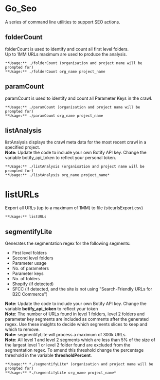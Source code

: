 # Go_Seo
A series of command line utilities to support SEO actions.   

## folderCount
folderCount is used to identify and count all first level folders.  
Up to 1MM URLs maximum are used to produce the analysis.  
```
**Usage:** ./folderCount (organisation and project name will be prompted for)    
**Usage:** ./folderCount org_name project_name  
```

## paramCount  
paramCount is used to identify and count all Parameter Keys in the crawl.  
```
**Usage:** ./paramCount (organisation and project name will be prompted for)    
**Usage:** ./paramCount org_name project_name  
```

## listAnalysis
listAnalysis displays the crawl meta data for the most recent crawl in a specified project.   
**Note:** Update the code to include your own Botify API key. Change the variable botify_api_token to reflect your personal token. 
```
**Usage:** ./listAnalysis (organisation and project name will be prompted for)    
**Usage:** ./listAnalysis org_name project_name*
```

# listURLs  
Export all URLs (up to a maximum of 1MM) to file (siteurlsExport.csv)
```
**Usage:** listURLs
```

## segmentifyLite   
Generates the segmentation regex for the following segments: 
- First level folders
- Second level folders
- Parameter usage
- No. of parameters
- Parameter keys
- No. of folders
- Shopify (if detected)
- SFCC (if detected, and the site is not using "Search-Friendly URLs for B2C Commerce")

**Note:** Update the code to include your own Botify API key. Change the variable **botify_api_token** to reflect your token  
**Note:** The number of URLs found in level 1 folders, level 2 folders and parameter key segments are included as comments after the generated regex. Use these insights to decide which segments slices to keep and which to remove.   
**Note:** segmentifyLite will process a maximum of 300k URLs.  
**Note:** All level 1 and level 2 segments which are less than 5% of the size of the largest level 1 or level 2 folder found are excluded from the segmentation regex. To amend this threshold change the percentage threshold in the variable **thresholdPercent**.  
```
**Usage:** *./segmentifyLite* (organisation and project name will be prompted for)    
**Usage:** *./segmentifyLite org_name project_name*   
```

